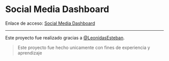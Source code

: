 # Social Media Dashboard

Enlace de acceso: [ Social Media Dashboard](https://zacksten.github.io/social-media-table/ " Social Media Dashboard")


------------
Este proyecto fue realizado gracias a [@LeonidasEsteban](https://github.com/LeonidasEsteban "@LeonidasEsteban").

> Este proyecto fue hecho unicamente con fines de experiencia y aprendizaje

